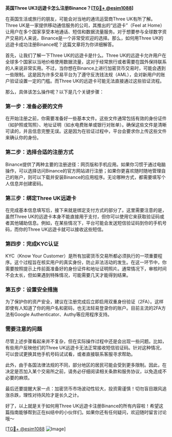 **英国Three UK3远遊卡怎么注册Binance？[[TG💪+ @esim1088](https://t.me/s/esim1088)]**

在英国生活或旅行的朋友，可能会对当地的通讯运营商Three UK有所了解。Three UK是一家提供移动通信服务的公司，其推出的“远遊卡”（Feel at Home）让用户在多个国家享受本地通话、短信和数据流量服务。对于想要参与全球数字资产交易的人来说，Binance是一个非常受欢迎的选择。那么，如何用Three UK的远遊卡成功注册Binance呢？这篇文章将为你详细解答。

首先，让我们了解一下Three UK的远遊卡是什么。Three UK的远遊卡允许用户在全球多个国家以当地价格使用数据流量，这对于经常旅行或者需要在国外保持联系的人来说非常实用。不过，当你想在Binance上进行加密货币交易时，可能会遇到一些限制。这是因为许多交易平台为了遵守反洗钱法规（AML），会对新用户的账户验证设置一定的门槛。而Three UK的远遊卡可能无法直接通过这些验证流程。

那么，具体该怎么操作呢？以下是几个关键步骤：

### 第一步：准备必要的文件

在开始注册之前，你需要准备好一些基本文件。这些文件通常包括有效的身份证件（如护照或驾照）、地址证明（如水电费账单或银行对账单）。确保这些文件是清晰可读的，并且信息完整无误。这是因为在验证过程中，平台会要求你上传这些文件来确认你的身份。

### 第二步：选择合适的注册方式

Binance提供了两种主要的注册途径：网页版和手机应用。如果你习惯于通过电脑操作，可以选择访问Binance的官方网站进行注册；如果你更喜欢随时随地管理自己的账户，则可以下载并安装Binance的应用程序。无论哪种方式，都需要填写个人信息并创建密码。

### 第三步：绑定Three UK远遊卡

在完成基本信息填写后，接下来就是绑定支付方式的部分了。这里需要注意的是，虽然Three UK的远遊卡本身不能直接用于支付，但你可以使用它来获取验证码或者其他辅助信息。例如，在某些情况下，平台可能会发送短信验证码到你的手机号码，而你的Three UK远遊卡就可以接收这些短信。

### 第四步：完成KYC认证

KYC（Know Your Customer）是所有加密货币交易所都必须执行的一项重要程序。这个过程旨在核实用户的真实身份，防止非法活动的发生。在这一环节中，你需要按照提示上传前面准备好的身份证件和地址证明照片。通常情况下，审核时间不会太长，但如果遇到特殊情况，可能需要几天才能得到结果。

### 第五步：设置安全措施

为了保护你的资产安全，建议在注册完成后立即启用双重身份验证（2FA）。这样即使有人知道了你的用户名和密码，也无法轻易登录你的账户。目前主流的2FA方法有Google Authenticator、Authy等应用程序支持。

### 需要注意的问题

尽管上述步骤看起来并不复杂，但在实际操作过程中还是会出现一些问题。比如，有些用户反映他们的Three UK远遊卡无法正常接收短信验证码。针对这种情况，可以尝试更换其他手机号码试试看，或者直接联系客服寻求帮助。

此外，由于各国法律法规的不同，部分地区的居民可能会受到更多限制。因此，在决定是否加入某个交易所之前，请务必仔细阅读相关条款和服务协议，以免造成不必要的麻烦。

最后还要提醒大家一点：加密货币市场波动性较大，投资需谨慎！切勿盲目跟风追涨杀跌，理性对待风险才是长久之计。

好了，以上就是关于如何用Three UK远遊卡注册Binance的所有内容啦！希望这篇指南能够帮到正在纠结中的小伙伴们。如果你还有任何疑问，欢迎随时留言讨论哦～

[[TG💪+ @esim1088](https://t.me/s/esim1088) ![Image](https://i.postimg.cc/4NQfJmqS/Snipaste-2025-05-13-00-14-12.png)]